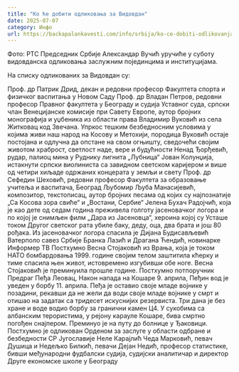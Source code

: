 ```yaml
---
title: "Ко ће добити одликовања за Видовдан"
date: 2025-07-07
category: Инфо
url: https://backapalankavesti.com/info/srbija/ko-ce-dobiti-odlikovanja-za-vidovdan/
---
```


Фото: РТС
            Председник Србије Александар Вучић уручиће у суботу видовданска одликовања заслужним појединцима и институцијама.

На списку одликованих за Видовдан су:

Проф. др Патрик Дрид, декан и редовни професор Факултета спорта и физичког васпитања у Новом Саду
Проф. др Владан Петров, редовни професор Правног факултета у Београду и судија Уставног суда, српски члан Венецијанске комисије при Савету Европе, аутор бројних монографија и уџбеника из области права
Владимир Вуковић из села Житковац код Звечана. Упркос тешким безбедносним условима у којима живи наш народ на Косову и Метохији, породица Вуковић остаје постојана и одлучна да опстане на свом огњишту, сведочећи својим животом храброст, светлост наде, вере и будућности
Ненад Ђорђевић, рудар, палиоц мина у Руднику лигнита „Лубница“
Јован Колунџија, истакнути српски виолиниста са завидном светском каријером и више од четири хиљаде одржаних концерата у земљи и свету
Проф. др Сефедин Шеховић, редовни професор Факултета за образовање учитеља и васпитача, Београд
Љубомир Љуба Манасијевић, композитор, текстописац, аутор бројних песама од којих су најпознатије „Са Косова зора свиће“ и „Востани, Сербие“
Јелена Бухач Радојчић, која је као дете од седам година преживела голготу јасеновачког логора и по којој је снимљен филм „Дара из Јасеновца“, хероина којој су Усташе током Другог светског рата убиле баку, деду, оца, два брата и још 80 рођака. Из јасеновачког логора спасила је Дијана Будисављевић
Ватерполо савез Србије
Бранка Лазић и Драгана Ћендић, новинарке Информер ТВ
Постхумно Весна Стојаковић из Врања, која је током НАТО бомбардовања 1999. године својим телом заштитила кћерку и тиме спасила њен живот, истовремено изгубивши обе ноге. Весна Стојаковић је преминуила прошле године.
Постхумно потпоручник Предраг Пеђа Леовац, Након напада на Кошаре 9. априла, Пеђин вод је уведен у борбу 11. априла. Пеђа је оставио своје младе војнике у позадини, рекавши да не жели да води своје младе војнике у смрт и отишао на задатак са тридесет искуснијих резервиста. Три дана је без хране и воде водио борбу за гранични камен Ц4. У сукобима са албанским терористима, у рејону карауле Кошаре, бива смртно погођен снајпером. Преминуо је на путу до болнице у Ђаковици. Постхумно је одликован Орденом за заслуге у области одбране и безбедности СР Југославије
Неле Карајлић
Чеда Марковић, певач
Душица и Недељко Билкић, певачи
Дејан Недић, професор статистике, бивши међународни фудбалски судија, судијски аналитичар и директор Друге економске школе у Београду
